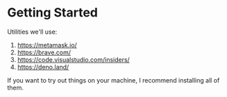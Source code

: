 # Getting Started

Utilities we'll use:  
1. https://metamask.io/   
2. https://brave.com/  
3. https://code.visualstudio.com/insiders/  
4. https://deno.land/   

If you want to try out things on your machine, I recommend installing all of them.


